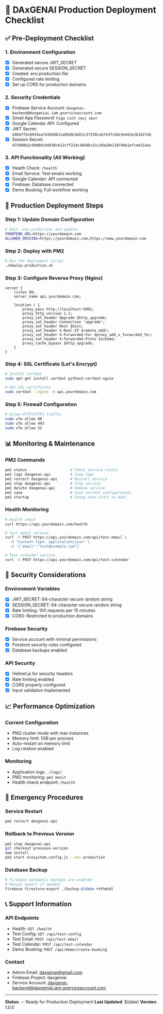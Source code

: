 # 🚀 DAxGENAI Production Deployment Checklist

## ✅ Pre-Deployment Checklist

### 1. Environment Configuration
- [x] Generated secure JWT_SECRET
- [x] Generated secure SESSION_SECRET
- [x] Created .env.production file
- [x] Configured rate limiting
- [x] Set up CORS for production domains

### 2. Security Credentials
- [x] Firebase Service Account: `daxgenai-backend@daxgeniai.iam.gserviceaccount.com`
- [x] Gmail App Password: `higa cuch sauj xpxr`
- [x] Google Calendar API: Configured
- [x] JWT Secret: `b864ffdc0933ea7438d4b11a0920cbd51c57258ceb743fcb0c9e443e2b1627eb`
- [x] Session Secret: `d75900b2c9b96b19dd38c612cff214c364dbc51c39a28e11074de1efce6314ac`

### 3. API Functionality (All Working)
- [x] Health Check: `/health`
- [x] Email Service: Test emails working
- [x] Google Calendar: API connected
- [x] Firebase: Database connected
- [x] Demo Booking: Full workflow working

## 🔧 Production Deployment Steps

### Step 1: Update Domain Configuration
```bash
# Edit .env.production and update:
FRONTEND_URL=https://yourdomain.com
ALLOWED_ORIGINS=https://yourdomain.com,https://www.yourdomain.com
```

### Step 2: Deploy with PM2
```bash
# Run the deployment script
./deploy-production.sh
```

### Step 3: Configure Reverse Proxy (Nginx)
```nginx
server {
    listen 80;
    server_name api.yourdomain.com;
    
    location / {
        proxy_pass http://localhost:5001;
        proxy_http_version 1.1;
        proxy_set_header Upgrade $http_upgrade;
        proxy_set_header Connection 'upgrade';
        proxy_set_header Host $host;
        proxy_set_header X-Real-IP $remote_addr;
        proxy_set_header X-Forwarded-For $proxy_add_x_forwarded_for;
        proxy_set_header X-Forwarded-Proto $scheme;
        proxy_cache_bypass $http_upgrade;
    }
}
```

### Step 4: SSL Certificate (Let's Encrypt)
```bash
# Install Certbot
sudo apt-get install certbot python3-certbot-nginx

# Get SSL certificate
sudo certbot --nginx -d api.yourdomain.com
```

### Step 5: Firewall Configuration
```bash
# Allow HTTP/HTTPS traffic
sudo ufw allow 80
sudo ufw allow 443
sudo ufw allow 22
```

## 📊 Monitoring & Maintenance

### PM2 Commands
```bash
pm2 status                    # Check service status
pm2 logs daxgenai-api         # View logs
pm2 restart daxgenai-api      # Restart service
pm2 stop daxgenai-api         # Stop service
pm2 delete daxgenai-api       # Remove service
pm2 save                      # Save current configuration
pm2 startup                   # Setup auto-start on boot
```

### Health Monitoring
```bash
# Health check
curl https://api.yourdomain.com/health

# Test email service
curl -X POST https://api.yourdomain.com/api/test-email \
  -H "Content-Type: application/json" \
  -d '{"email":"test@example.com"}'

# Test calendar service
curl -X POST https://api.yourdomain.com/api/test-calendar
```

## 🔐 Security Considerations

### Environment Variables
- [x] JWT_SECRET: 64-character secure random string
- [x] SESSION_SECRET: 64-character secure random string
- [x] Rate limiting: 100 requests per 15 minutes
- [x] CORS: Restricted to production domains

### Firebase Security
- [x] Service account with minimal permissions
- [x] Firestore security rules configured
- [x] Database backups enabled

### API Security
- [x] Helmet.js for security headers
- [x] Rate limiting enabled
- [x] CORS properly configured
- [x] Input validation implemented

## 📈 Performance Optimization

### Current Configuration
- PM2 cluster mode with max instances
- Memory limit: 1GB per process
- Auto-restart on memory limit
- Log rotation enabled

### Monitoring
- Application logs: `./logs/`
- PM2 monitoring: `pm2 monit`
- Health check endpoint: `/health`

## 🚨 Emergency Procedures

### Service Restart
```bash
pm2 restart daxgenai-api
```

### Rollback to Previous Version
```bash
pm2 stop daxgenai-api
git checkout previous-version
npm install
pm2 start ecosystem.config.js --env production
```

### Database Backup
```bash
# Firebase automatic backups are enabled
# Manual export if needed:
firebase firestore:export ./backup-$(date +%Y%m%d)
```

## 📞 Support Information

### API Endpoints
- Health: `GET /health`
- Test Config: `GET /api/test-config`
- Test Email: `POST /api/test-email`
- Test Calendar: `POST /api/test-calendar`
- Demo Booking: `POST /api/demo/create-booking`

### Contact
- Admin Email: daxgenai@gmail.com
- Firebase Project: daxgeniai
- Service Account: daxgenai-backend@daxgeniai.iam.gserviceaccount.com

---

**Status**: ✅ Ready for Production Deployment
**Last Updated**: $(date)
**Version**: 1.0.0
